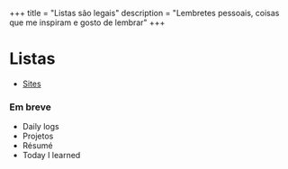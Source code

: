 +++
title = "Listas são legais"
description = "Lembretes pessoais, coisas que me inspiram e gosto de lembrar"
+++

# Listas

- [Sites](@/sites.md)


### Em breve

- Daily logs
- Projetos
- Résumé
- Today I learned
